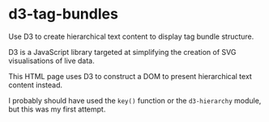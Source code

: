 # d3-tag-bundles

Use D3 to create hierarchical text content to display tag bundle structure.

D3 is a JavaScript library targeted at simplifying the creation of SVG visualisations of live data.

This HTML page uses D3 to construct a DOM to present hierarchical text content instead.

I probably should have used the `key()` function or the `d3-hierarchy` module, but this was my first attempt.
